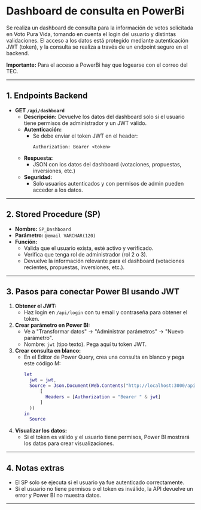 # Dashboard de consulta en PowerBi

Se realiza un dashboard de consulta para la información de votos solicitada en Voto Pura Vida, tomando en cuenta el login del usuario y distintas validaciones. El acceso a los datos está protegido mediante autenticación JWT (token), y la consulta se realiza a través de un endpoint seguro en el backend.

**Importante:** Para el acceso a PowerBi hay que logearse con el correo del TEC.

---

## 1. Endpoints Backend

- **GET `/api/dashboard`**
  - **Descripción:** Devuelve los datos del dashboard solo si el usuario tiene permisos de administrador y un JWT válido.
  - **Autenticación:**
    - Se debe enviar el token JWT en el header:
      ```
      Authorization: Bearer <token>
      ```
  - **Respuesta:**
    - JSON con los datos del dashboard (votaciones, propuestas, inversiones, etc.)
  - **Seguridad:**
    - Solo usuarios autenticados y con permisos de admin pueden acceder a los datos.

---

## 2. Stored Procedure (SP)

- **Nombre:** `SP_Dashboard`
- **Parámetro:** `@email VARCHAR(120)`
- **Función:**
  - Valida que el usuario exista, esté activo y verificado.
  - Verifica que tenga rol de administrador (rol 2 o 3).
  - Devuelve la información relevante para el dashboard (votaciones recientes, propuestas, inversiones, etc.).

---

## 3. Pasos para conectar Power BI usando JWT

1. **Obtener el JWT:**
   - Haz login en `/api/login` con tu email y contraseña para obtener el token.
2. **Crear parámetro en Power BI:**
   - Ve a "Transformar datos" → "Administrar parámetros" → "Nuevo parámetro".
   - Nombre: `jwt` (tipo texto). Pega aquí tu token JWT.
3. **Crear consulta en blanco:**
   - En el Editor de Power Query, crea una consulta en blanco y pega este código M:
     ```m
     let
       jwt = jwt,
       Source = Json.Document(Web.Contents("http://localhost:3000/api/dashboard",
           [
             Headers = [Authorization = "Bearer " & jwt]
           ]
       ))
     in
       Source
     ```
4. **Visualizar los datos:**
   - Si el token es válido y el usuario tiene permisos, Power BI mostrará los datos para crear visualizaciones.

---

## 4. Notas extras

- El SP solo se ejecuta si el usuario ya fue autenticado correctamente.
- Si el usuario no tiene permisos o el token es inválido, la API devuelve un error y Power BI no muestra datos.

---

